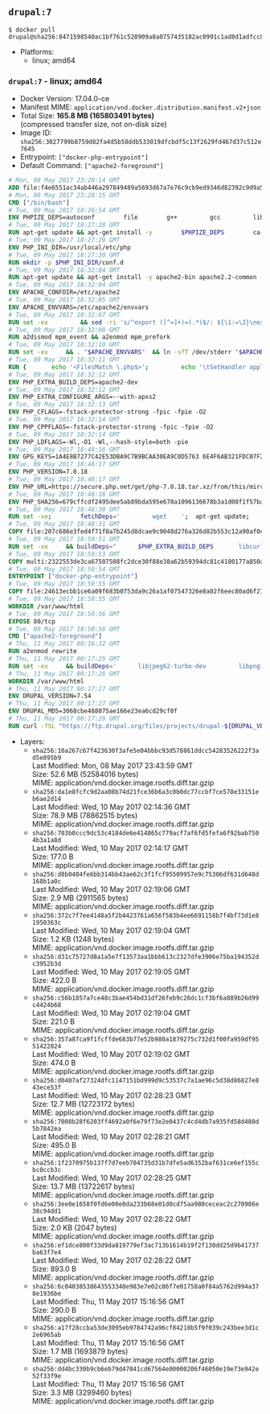 ## `drupal:7`

```console
$ docker pull drupal@sha256:8471598540ac1bf761c520909a8a0757435182ac0991c1ad8d1adfcc8687c66a
```

-	Platforms:
	-	linux; amd64

### `drupal:7` - linux; amd64

-	Docker Version: 17.04.0-ce
-	Manifest MIME: `application/vnd.docker.distribution.manifest.v2+json`
-	Total Size: **165.8 MB (165803491 bytes)**  
	(compressed transfer size, not on-disk size)
-	Image ID: `sha256:3027799b8759d82fa4d5b58ddb533019dfcbdf5c13f2629fd467d37c512e7645`
-	Entrypoint: `["docker-php-entrypoint"]`
-	Default Command: `["apache2-foreground"]`

```dockerfile
# Mon, 08 May 2017 23:28:14 GMT
ADD file:f4e6551ac34ab446a297849489a5693d67a7e76c9cb9ed9346d82392c9d9a5fe in / 
# Mon, 08 May 2017 23:28:15 GMT
CMD ["/bin/bash"]
# Tue, 09 May 2017 18:26:54 GMT
ENV PHPIZE_DEPS=autoconf 		file 		g++ 		gcc 		libc-dev 		make 		pkg-config 		re2c
# Tue, 09 May 2017 18:27:28 GMT
RUN apt-get update && apt-get install -y 		$PHPIZE_DEPS 		ca-certificates 		curl 		libedit2 		libsqlite3-0 		libxml2 		xz-utils 	--no-install-recommends && rm -r /var/lib/apt/lists/*
# Tue, 09 May 2017 18:27:29 GMT
ENV PHP_INI_DIR=/usr/local/etc/php
# Tue, 09 May 2017 18:27:30 GMT
RUN mkdir -p $PHP_INI_DIR/conf.d
# Tue, 09 May 2017 18:32:04 GMT
RUN apt-get update && apt-get install -y apache2-bin apache2.2-common --no-install-recommends && rm -rf /var/lib/apt/lists/*
# Tue, 09 May 2017 18:32:04 GMT
ENV APACHE_CONFDIR=/etc/apache2
# Tue, 09 May 2017 18:32:05 GMT
ENV APACHE_ENVVARS=/etc/apache2/envvars
# Tue, 09 May 2017 18:32:07 GMT
RUN set -ex 		&& sed -ri 's/^export ([^=]+)=(.*)$/: ${\1:=\2}\nexport \1/' "$APACHE_ENVVARS" 		&& . "$APACHE_ENVVARS" 	&& for dir in 		"$APACHE_LOCK_DIR" 		"$APACHE_RUN_DIR" 		"$APACHE_LOG_DIR" 		/var/www/html 	; do 		rm -rvf "$dir" 		&& mkdir -p "$dir" 		&& chown -R "$APACHE_RUN_USER:$APACHE_RUN_GROUP" "$dir"; 	done
# Tue, 09 May 2017 18:32:08 GMT
RUN a2dismod mpm_event && a2enmod mpm_prefork
# Tue, 09 May 2017 18:32:10 GMT
RUN set -ex 	&& . "$APACHE_ENVVARS" 	&& ln -sfT /dev/stderr "$APACHE_LOG_DIR/error.log" 	&& ln -sfT /dev/stdout "$APACHE_LOG_DIR/access.log" 	&& ln -sfT /dev/stdout "$APACHE_LOG_DIR/other_vhosts_access.log"
# Tue, 09 May 2017 18:32:11 GMT
RUN { 		echo '<FilesMatch \.php$>'; 		echo '\tSetHandler application/x-httpd-php'; 		echo '</FilesMatch>'; 		echo; 		echo 'DirectoryIndex disabled'; 		echo 'DirectoryIndex index.php index.html'; 		echo; 		echo '<Directory /var/www/>'; 		echo '\tOptions -Indexes'; 		echo '\tAllowOverride All'; 		echo '</Directory>'; 	} | tee "$APACHE_CONFDIR/conf-available/docker-php.conf" 	&& a2enconf docker-php
# Tue, 09 May 2017 18:32:12 GMT
ENV PHP_EXTRA_BUILD_DEPS=apache2-dev
# Tue, 09 May 2017 18:32:12 GMT
ENV PHP_EXTRA_CONFIGURE_ARGS=--with-apxs2
# Tue, 09 May 2017 18:32:13 GMT
ENV PHP_CFLAGS=-fstack-protector-strong -fpic -fpie -O2
# Tue, 09 May 2017 18:32:14 GMT
ENV PHP_CPPFLAGS=-fstack-protector-strong -fpic -fpie -O2
# Tue, 09 May 2017 18:32:14 GMT
ENV PHP_LDFLAGS=-Wl,-O1 -Wl,--hash-style=both -pie
# Tue, 09 May 2017 18:48:16 GMT
ENV GPG_KEYS=1A4E8B7277C42E53DBA9C7B9BCAA30EA9C0D5763 6E4F6AB321FDC07F2C332E3AC2BF0BC433CFC8B3
# Tue, 09 May 2017 18:48:17 GMT
ENV PHP_VERSION=7.0.18
# Tue, 09 May 2017 18:48:17 GMT
ENV PHP_URL=https://secure.php.net/get/php-7.0.18.tar.xz/from/this/mirror PHP_ASC_URL=https://secure.php.net/get/php-7.0.18.tar.xz.asc/from/this/mirror
# Tue, 09 May 2017 18:48:18 GMT
ENV PHP_SHA256=679cffcdf2495dee5ab89bda595e678a1096136678b3a1d08f1f57ba347c234d PHP_MD5=a578c55644d233635d2caa96c3a6f9c7
# Tue, 09 May 2017 18:48:30 GMT
RUN set -xe; 		fetchDeps=' 		wget 	'; 	apt-get update; 	apt-get install -y --no-install-recommends $fetchDeps; 	rm -rf /var/lib/apt/lists/*; 		mkdir -p /usr/src; 	cd /usr/src; 		wget -O php.tar.xz "$PHP_URL"; 		if [ -n "$PHP_SHA256" ]; then 		echo "$PHP_SHA256 *php.tar.xz" | sha256sum -c -; 	fi; 	if [ -n "$PHP_MD5" ]; then 		echo "$PHP_MD5 *php.tar.xz" | md5sum -c -; 	fi; 		if [ -n "$PHP_ASC_URL" ]; then 		wget -O php.tar.xz.asc "$PHP_ASC_URL"; 		export GNUPGHOME="$(mktemp -d)"; 		for key in $GPG_KEYS; do 			gpg --keyserver ha.pool.sks-keyservers.net --recv-keys "$key"; 		done; 		gpg --batch --verify php.tar.xz.asc php.tar.xz; 		rm -r "$GNUPGHOME"; 	fi; 		apt-get purge -y --auto-remove $fetchDeps
# Tue, 09 May 2017 18:48:31 GMT
COPY file:207c686e3fed4f71f8a7b245d8dcae9c9048d276a326d82b553c12a90af0c0ca in /usr/local/bin/ 
# Tue, 09 May 2017 18:50:51 GMT
RUN set -xe 	&& buildDeps=" 		$PHP_EXTRA_BUILD_DEPS 		libcurl4-openssl-dev 		libedit-dev 		libsqlite3-dev 		libssl-dev 		libxml2-dev 	" 	&& apt-get update && apt-get install -y $buildDeps --no-install-recommends && rm -rf /var/lib/apt/lists/* 		&& export CFLAGS="$PHP_CFLAGS" 		CPPFLAGS="$PHP_CPPFLAGS" 		LDFLAGS="$PHP_LDFLAGS" 	&& docker-php-source extract 	&& cd /usr/src/php 	&& ./configure 		--with-config-file-path="$PHP_INI_DIR" 		--with-config-file-scan-dir="$PHP_INI_DIR/conf.d" 				--disable-cgi 				--enable-ftp 		--enable-mbstring 		--enable-mysqlnd 				--with-curl 		--with-libedit 		--with-openssl 		--with-zlib 				$PHP_EXTRA_CONFIGURE_ARGS 	&& make -j "$(nproc)" 	&& make install 	&& { find /usr/local/bin /usr/local/sbin -type f -executable -exec strip --strip-all '{}' + || true; } 	&& make clean 	&& docker-php-source delete 		&& apt-get purge -y --auto-remove -o APT::AutoRemove::RecommendsImportant=false $buildDeps
# Tue, 09 May 2017 18:50:53 GMT
COPY multi:2322553de3ca67507508fc2dce30f88e38a62b59394dc81c4180177a850ae993 in /usr/local/bin/ 
# Tue, 09 May 2017 18:50:54 GMT
ENTRYPOINT ["docker-php-entrypoint"]
# Tue, 09 May 2017 18:50:55 GMT
COPY file:24613ecbb1ce6a09f683b0753da9c26a1af07547326e8a02f6eec80ad6f2774a in /usr/local/bin/ 
# Tue, 09 May 2017 18:50:55 GMT
WORKDIR /var/www/html
# Tue, 09 May 2017 18:50:56 GMT
EXPOSE 80/tcp
# Tue, 09 May 2017 18:50:56 GMT
CMD ["apache2-foreground"]
# Thu, 11 May 2017 00:16:32 GMT
RUN a2enmod rewrite
# Thu, 11 May 2017 00:17:25 GMT
RUN set -ex 	&& buildDeps=' 		libjpeg62-turbo-dev 		libpng12-dev 		libpq-dev 	' 	&& apt-get update && apt-get install -y --no-install-recommends $buildDeps && rm -rf /var/lib/apt/lists/* 	&& docker-php-ext-configure gd 		--with-jpeg-dir=/usr 		--with-png-dir=/usr 	&& docker-php-ext-install -j "$(nproc)" gd mbstring pdo pdo_mysql pdo_pgsql zip 	&& apt-mark manual 		libjpeg62-turbo 		libpq5 	&& apt-get purge -y --auto-remove $buildDeps
# Thu, 11 May 2017 00:17:26 GMT
WORKDIR /var/www/html
# Thu, 11 May 2017 00:17:27 GMT
ENV DRUPAL_VERSION=7.54
# Thu, 11 May 2017 00:17:27 GMT
ENV DRUPAL_MD5=3068cbe488075ae166e23ea6cd29cf0f
# Thu, 11 May 2017 00:17:29 GMT
RUN curl -fSL "https://ftp.drupal.org/files/projects/drupal-${DRUPAL_VERSION}.tar.gz" -o drupal.tar.gz 	&& echo "${DRUPAL_MD5} *drupal.tar.gz" | md5sum -c - 	&& tar -xz --strip-components=1 -f drupal.tar.gz 	&& rm drupal.tar.gz 	&& chown -R www-data:www-data sites
```

-	Layers:
	-	`sha256:10a267c67f423630f3afe5e04bbbc93d578861ddcc54283526222f3ad5e895b9`  
		Last Modified: Mon, 08 May 2017 23:43:59 GMT  
		Size: 52.6 MB (52584016 bytes)  
		MIME: application/vnd.docker.image.rootfs.diff.tar.gzip
	-	`sha256:da1e8fcfc9d2aa08b74d21fce36b6a3c0b0dc77ccbf7ce578e33151eb6ae2d14`  
		Last Modified: Wed, 10 May 2017 02:14:36 GMT  
		Size: 78.9 MB (78862515 bytes)  
		MIME: application/vnd.docker.image.rootfs.diff.tar.gzip
	-	`sha256:703b0ccc9dc53c4184de6e414865c779acf7af6fd5fefa6f92bab7504b3a1a8d`  
		Last Modified: Wed, 10 May 2017 02:14:17 GMT  
		Size: 177.0 B  
		MIME: application/vnd.docker.image.rootfs.diff.tar.gzip
	-	`sha256:d8b0404fe6bb314bb43ae62c3f1fcf95509957e9c75306df631d648d168b1a0c`  
		Last Modified: Wed, 10 May 2017 02:19:06 GMT  
		Size: 2.9 MB (2911565 bytes)  
		MIME: application/vnd.docker.image.rootfs.diff.tar.gzip
	-	`sha256:372c7f7ee4148a5f2b4423761a656f583b4ee6691158b7f4bf73d1e81950363c`  
		Last Modified: Wed, 10 May 2017 02:19:04 GMT  
		Size: 1.2 KB (1248 bytes)  
		MIME: application/vnd.docker.image.rootfs.diff.tar.gzip
	-	`sha256:d31c75727d8a1a5e7f13573aa1bbb613c2327dfe3906e75ba194352dc3952b3d`  
		Last Modified: Wed, 10 May 2017 02:19:05 GMT  
		Size: 422.0 B  
		MIME: application/vnd.docker.image.rootfs.diff.tar.gzip
	-	`sha256:c56b1857a7ce48c3bae454bd31df26feb9c26dc1cf3bf6a889b26d99c4424b68`  
		Last Modified: Wed, 10 May 2017 02:19:04 GMT  
		Size: 221.0 B  
		MIME: application/vnd.docker.image.rootfs.diff.tar.gzip
	-	`sha256:357a87ca9f1fcffde683b77e52b980a1879275c732d1f00fa959df9551422024`  
		Last Modified: Wed, 10 May 2017 02:19:02 GMT  
		Size: 474.0 B  
		MIME: application/vnd.docker.image.rootfs.diff.tar.gzip
	-	`sha256:d0407af27324dfc1147151bd999d9c53537c7a1ae96c5d38d86827e843ece53f`  
		Last Modified: Wed, 10 May 2017 02:28:23 GMT  
		Size: 12.7 MB (12723172 bytes)  
		MIME: application/vnd.docker.image.rootfs.diff.tar.gzip
	-	`sha256:7008b28f6203ff4692a0f6e79f73e2e0437c4cd4db7a935fd58d480d5b7842ea`  
		Last Modified: Wed, 10 May 2017 02:28:21 GMT  
		Size: 495.0 B  
		MIME: application/vnd.docker.image.rootfs.diff.tar.gzip
	-	`sha256:1f2370975b137f7d7eeb704735d31b7dfe5ad6352baf631ce6ef155cbc0ccb3c`  
		Last Modified: Wed, 10 May 2017 02:28:25 GMT  
		Size: 13.7 MB (13722617 bytes)  
		MIME: application/vnd.docker.image.rootfs.diff.tar.gzip
	-	`sha256:3ee0e1658f0fd6e00e0da233b68e01d0cd75aa980ceceac2c270986e38c94dd1`  
		Last Modified: Wed, 10 May 2017 02:28:22 GMT  
		Size: 2.0 KB (2047 bytes)  
		MIME: application/vnd.docker.image.rootfs.diff.tar.gzip
	-	`sha256:ef1dce800f33d9da819779ef3ac713b1614b19f2f130dd25d9b41737ba63f7e4`  
		Last Modified: Wed, 10 May 2017 02:28:22 GMT  
		Size: 893.0 B  
		MIME: application/vnd.docker.image.rootfs.diff.tar.gzip
	-	`sha256:6c04038538643553340e983e7e02c86f7e01758a0f84a5762d994a378e1936be`  
		Last Modified: Thu, 11 May 2017 15:16:56 GMT  
		Size: 290.0 B  
		MIME: application/vnd.docker.image.rootfs.diff.tar.gzip
	-	`sha256:a17f28ccba53de3095eb9784742a96cf84210b5f9f039c243bee3d1c2e6965ab`  
		Last Modified: Thu, 11 May 2017 15:16:56 GMT  
		Size: 1.7 MB (1693879 bytes)  
		MIME: application/vnd.docker.image.rootfs.diff.tar.gzip
	-	`sha256:dd4bc330b9cb6eb79d47841cd67564e00000206f46050e19e73e942e52f33f9e`  
		Last Modified: Thu, 11 May 2017 15:16:56 GMT  
		Size: 3.3 MB (3299460 bytes)  
		MIME: application/vnd.docker.image.rootfs.diff.tar.gzip
